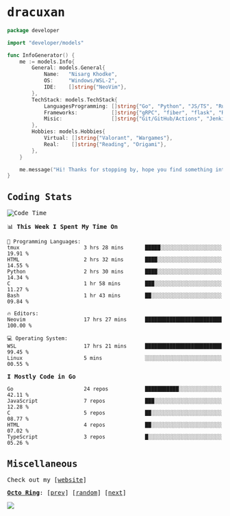 <!-- Banner -->
<!--
<img src="https://i.imgur.com/mz4ym1F.png" style="max-height:550px"/>
-->


<samp>
	
<!-- Coded Intro -->
	
# dracuxan

```go
package developer

import "developer/models"

func InfoGenerator() {
	me := models.Info{
		General: models.General{
			Name:   "Nisarg Khodke",
			OS:     "Windows/WSL-2",
			IDE:    []string{"NeoVim"},
		},
		TechStack: models.TechStack{
			LanguagesProgramming: []string{"Go", "Python", "JS/TS", "Rust", "C"},
			Frameworks: 	      []string{"gRPC", "fiber", "flask", "React.js", "Next.js"},
			Misic:                []string{"Git/GitHub/Actions", "Jenkins", "Docker"},
		},
		Hobbies: models.Hobbies{
			Virtual: []string{"Valorant", "Wargames"},
			Real:    []string{"Reading", "Origami"},
		},		
	}

	me.message("Hi! Thanks for stopping by, hope you find something interesting!") 
}
```

## Coding Stats


<!--START_SECTION:waka-->
![Code Time](http://img.shields.io/badge/Code%20Time-160%20hrs%2020%20mins-blue)

📊 **This Week I Spent My Time On** 

```text
💬 Programming Languages: 
tmux                     3 hrs 28 mins       █████░░░░░░░░░░░░░░░░░░░░   19.91 % 
HTML                     2 hrs 32 mins       ████░░░░░░░░░░░░░░░░░░░░░   14.55 % 
Python                   2 hrs 30 mins       ████░░░░░░░░░░░░░░░░░░░░░   14.34 % 
C                        1 hr 58 mins        ███░░░░░░░░░░░░░░░░░░░░░░   11.27 % 
Bash                     1 hr 43 mins        ██░░░░░░░░░░░░░░░░░░░░░░░   09.84 % 

🔥 Editors: 
Neovim                   17 hrs 27 mins      █████████████████████████   100.00 % 

💻 Operating System: 
WSL                      17 hrs 21 mins      █████████████████████████   99.45 % 
Linux                    5 mins              ░░░░░░░░░░░░░░░░░░░░░░░░░   00.55 % 
```

**I Mostly Code in Go** 

```text
Go                       24 repos            ███████████░░░░░░░░░░░░░░   42.11 % 
JavaScript               7 repos             ███░░░░░░░░░░░░░░░░░░░░░░   12.28 % 
C                        5 repos             ██░░░░░░░░░░░░░░░░░░░░░░░   08.77 % 
HTML                     4 repos             ██░░░░░░░░░░░░░░░░░░░░░░░   07.02 % 
TypeScript               3 repos             █░░░░░░░░░░░░░░░░░░░░░░░░   05.26 % 
```




<!--END_SECTION:waka-->

## Miscellaneous

Check out my [[website](https://bynisarg.in/)]

[**Octo Ring**](https://octo-ring.com/):
[[prev](https://octo-ring.com/p/dracuxan/prev)]  [[random](https://octo-ring.com/p/dracuxan/random)]  [[next](https://octo-ring.com/p/dracuxan/next)]

![](https://komarev.com/ghpvc/?username=dracuxan&style=flat-square)

</samp>
